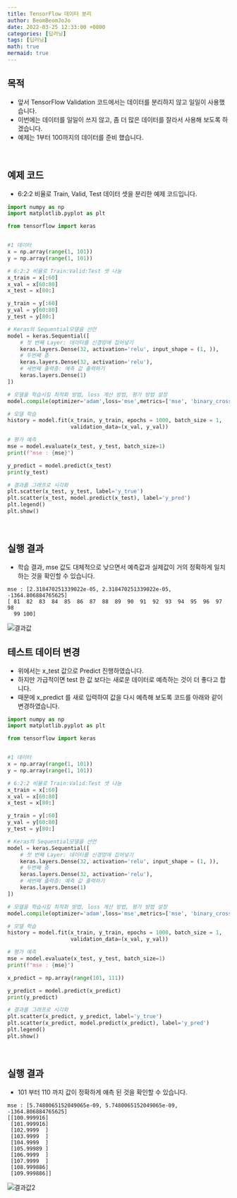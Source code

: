 ```yaml
---
title: TensorFlow 데이터 분리
author: BeomBeomJoJo
date: 2022-03-25 12:33:00 +0800
categories: [딥러닝]
tags: [딥러닝]
math: true
mermaid: true
---
```


## **목적**
* 앞서 TensorFlow Validation 코드에서는 데이터를 분리하지 않고 일일이 사용했습니다.
* 이번에는 데이터를 일일이 쓰지 않고, 좀 더 많은 데이터를 잘라서 사용해 보도록 하겠습니다.
* 예제는 1부터 100까지의 데이터를 준비 했습니다.

<br/>

## **예제 코드**
* 6:2:2 비율로 Train, Valid, Test 데이터 셋을 분리한 예제 코드입니다.

```python
import numpy as np
import matplotlib.pyplot as plt

from tensorflow import keras


#1 데이터
x = np.array(range(1, 101))
y = np.array(range(1, 101))

# 6:2:2 비율로 Train:Valid:Test 셋 나눔
x_train = x[:60]
x_val = x[60:80]
x_test = x[80:]

y_train = y[:60]
y_val = y[60:80]
y_test = y[80:]

# Keras의 Sequential모델을 선언
model = keras.Sequential([
    # 첫 번째 Layer: 데이터를 신경망에 집어넣기
    keras.layers.Dense(32, activation='relu', input_shape = (1, )),
    # 두번째 층 
    keras.layers.Dense(32, activation='relu'),
    # 세번째 출력층: 예측 값 출력하기
    keras.layers.Dense(1)
])

# 모델을 학습시킬 최적화 방법, loss 계산 방법, 평가 방법 설정
model.compile(optimizer='adam',loss='mse',metrics=['mse', 'binary_crossentropy'])

# 모델 학습
history = model.fit(x_train, y_train, epochs = 1000, batch_size = 1,
                    validation_data=(x_val, y_val))

# 평가 예측
mse = model.evaluate(x_test, y_test, batch_size=1)
print(f"mse : {mse}")

y_predict = model.predict(x_test)
print(y_test)

# 결과를 그래프로 시각화
plt.scatter(x_test, y_test, label='y_true')
plt.scatter(x_test, model.predict(x_test), label='y_pred')
plt.legend()
plt.show()
```

<br/>

## **실행 결과**
* 학습 결과, mse 값도 대체적으로 낮으면서 예측값과 실제값이 거의 정확하게 일치하는 것을 확인할 수 있습니다.

```
mse : [2.318470251339022e-05, 2.318470251339022e-05, -1364.806884765625]
[ 81  82  83  84  85  86  87  88  89  90  91  92  93  94  95  96  97  98
  99 100]
```

![결과값](https://user-images.githubusercontent.com/22911504/160121799-caf6bdfa-c0ac-44fc-b6a6-cfcff85f9869.png)

## **테스트 데이터 변경**
* 위에서는 x_test 값으로 Predict 진행하였습니다.
* 하지만 가급적이면 test 한 값 보다는 새로운 데이터로 예측하는 것이 더 좋다고 합니다.
* 때문에 x_predict 를 새로 입력하여 값을 다시 예측해 보도록 코드를 아래와 같이 변경하였습니다.

```python
import numpy as np
import matplotlib.pyplot as plt

from tensorflow import keras


#1 데이터
x = np.array(range(1, 101))
y = np.array(range(1, 101))

# 6:2:2 비율로 Train:Valid:Test 셋 나눔
x_train = x[:60]
x_val = x[60:80]
x_test = x[80:]

y_train = y[:60]
y_val = y[60:80]
y_test = y[80:]

# Keras의 Sequential모델을 선언
model = keras.Sequential([
    # 첫 번째 Layer: 데이터를 신경망에 집어넣기
    keras.layers.Dense(32, activation='relu', input_shape = (1, )),
    # 두번째 층 
    keras.layers.Dense(32, activation='relu'),
    # 세번째 출력층: 예측 값 출력하기
    keras.layers.Dense(1)
])

# 모델을 학습시킬 최적화 방법, loss 계산 방법, 평가 방법 설정
model.compile(optimizer='adam',loss='mse',metrics=['mse', 'binary_crossentropy'])

# 모델 학습
history = model.fit(x_train, y_train, epochs = 1000, batch_size = 1,
                    validation_data=(x_val, y_val))

# 평가 예측
mse = model.evaluate(x_test, y_test, batch_size=1)
print(f"mse : {mse}")

x_predict = np.array(range(101, 111))

y_predict = model.predict(x_predict)
print(y_predict)

# 결과를 그래프로 시각화
plt.scatter(x_predict, y_predict, label='y_true')
plt.scatter(x_predict, model.predict(x_predict), label='y_pred')
plt.legend()
plt.show()
```

<br/>

## **실행 결과**
* 101 부터 110 까지 값이 정확하게 얘측 된 것을 확인할 수 있습니다.

```
mse : [5.7480065152049065e-09, 5.7480065152049065e-09, -1364.806884765625]
[[100.999916]
 [101.999916]
 [102.9999  ]
 [103.9999  ]
 [104.9999  ]
 [105.99989 ]
 [106.9999  ]
 [107.9999  ]
 [108.999886]
 [109.999886]]
```

![결과값2](https://user-images.githubusercontent.com/22911504/160124378-015fbbb7-066e-4151-a07f-ce02c26f0a77.png)